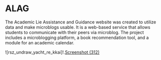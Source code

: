 # ALAG
The Academic Lie Assistance and Guidance website was created to utilize data and make microblogs usable. It is a web-based service that allows students to communicate with their peers via microblog. The project includes a microblogging platform, a book recommendation tool, and a module for an academic calendar.

![rsz_undraw_yacht_re_kkai]!.[Screenshot (312)](https://github.com/ridhed/ALAG/assets/83410546/e3b13230-e456-4b94-b6d9-adf17a0406a6)
